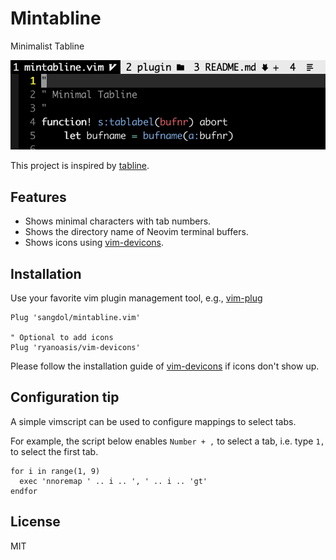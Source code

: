 Mintabline
===

Minimalist Tabline

![mintabline screenshot](/screenshots/mintabline.png)

This project is inspired by [tabline](https://github.com/Sangdol/tabline.vim).

Features
---

* Shows minimal characters with tab numbers.
* Shows the directory name of Neovim terminal buffers.
* Shows icons using [vim-devicons](https://github.com/ryanoasis/vim-devicons).

Installation
---

Use your favorite vim plugin management tool, e.g., [vim-plug](https://github.com/junegunn/vim-plug)

```vim
Plug 'sangdol/mintabline.vim'

" Optional to add icons
Plug 'ryanoasis/vim-devicons'
```

Please follow the installation guide of [vim-devicons](https://github.com/ryanoasis/vim-devicons#installation) if icons don't show up.

Configuration tip
---

A simple vimscript can be used to configure mappings to select tabs.

For example, the script below enables `Number + ,` to select a tab, i.e. type `1,` to select the first tab.

```vim
for i in range(1, 9)
  exec 'nnoremap ' .. i .. ', ' .. i .. 'gt'
endfor
```

License
---

MIT

